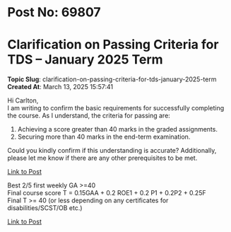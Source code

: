 # Post No: 69807
# Clarification on Passing Criteria for TDS – January 2025 Term
**Topic Slug**: clarification-on-passing-criteria-for-tds-january-2025-term
**Created At**: March 13, 2025 15:57:41

Hi Carlton,<br>
I am writing to confirm the basic requirements for successfully completing the course.
As I understand, the criteria for passing are:
<ol>
<li>Achieving a score greater than 40 marks in the graded assignments.</li>
<li>Securing more than 40 marks in the end-term examination.</li>
</ol>
Could you kindly confirm if this understanding is accurate? Additionally, please let me know if there are any other prerequisites to be met.

[Link to Post](https://discourse.onlinedegree.iitm.ac.in/t/clarification-on-passing-criteria-for-tds-january-2025-term/606330)

Best 2/5 first weekly GA &gt;=40<br>
Final course score T = 0.15GAA + 0.2 ROE1 + 0.2 P1 + 0.2P2 + 0.25F<br>
Final T &gt;= 40 (or less depending on any certificates for disabilities/SCST/OB etc.)

[Link to Post](https://discourse.onlinedegree.iitm.ac.in/t/clarification-on-passing-criteria-for-tds-january-2025-term/606342)


